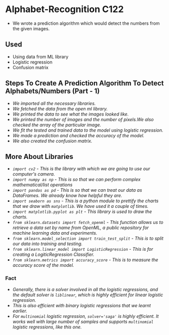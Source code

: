 # Alphabet-Recognition C122
 * We wrote a prediction algorithm which would detect the numbers from the given images.

 ## Used
  * Using data from ML library
  * Logistic regression
  * Confusion matrix

## Steps To Create A Prediction Algorithm To Detect Alphabets/Numbers (Part - 1)
  * *We imported all the necessary libraries.*
  * *We fetched the data from the open ml library.*
  * *We printed the data to see what the images looked like.*
  * *We printed the number of images and the number of pixels.We also checked the array of the particular image.*
  * *We fit the tested and trained data to the model using logistic regression.*
  * *We made a prediction and checked the accuracy of the model.*
  * *We also created the confusion matrix.*

## More About Libraries
* *`import cv2` - This is the library with which we are going to use our computer's camera.*
* *`import numpy as np` - This is so that we can perform complex mathematical/list operations*
* *`import pandas as pd` - This is so that we can treat our data as DataFrames. We already know how helpful they are.*
* *`import seaborn as sns` - This is a python module to prettify the charts that we draw with `matplotlib`. We have used it a couple of times.*
* *`import matplotlib.pyplot as plt` - This library is used to draw the charts.*
* *`from sklearn.datasets import fetch_openml` - This function allows us to retrieve a data set by name from OpenML, a public repository for machine learning data and experiments.*
* *`from sklearn.model_selection import train_test_split` - This is to split our data into training and testing.*
* *`from sklearn.linear_model import LogisticRegression` - This is for creating a LogiticRegression Classifier.*
* *`from sklearn.metrics import accuracy_score` - This is to measure the accuracy score of the model.*

### Fact
* *Generally, there is a solver involved in all the logistic regressions, and the default solver is `liblinear`, which is highly efficient for linear logistic regression.*
* *This is also efficient with binary logistic regressions that we learnt earlier.*
* *For `multinomial` logistic regression, `solver='saga'` is highly efficient. It works well with large number of samples and supports `multinomial` logistic regressions, like this one.*
